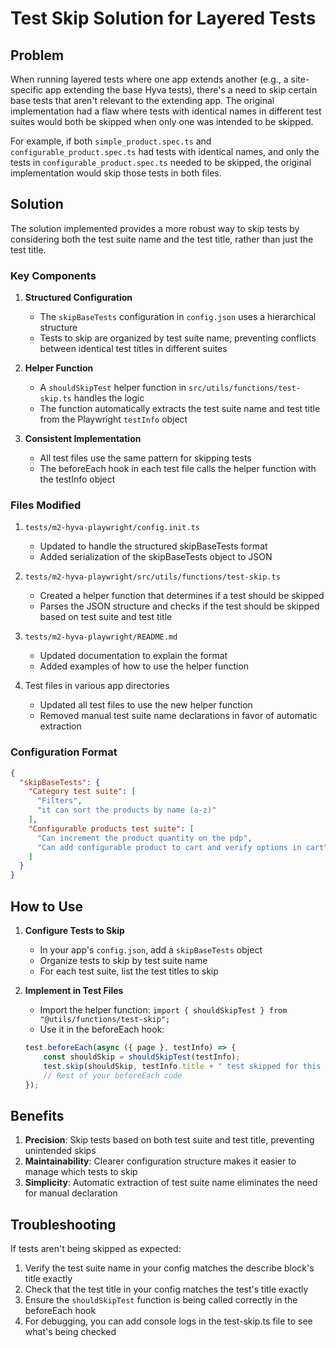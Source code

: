 # Test Skip Solution for Layered Tests

## Problem

When running layered tests where one app extends another (e.g., a site-specific app extending the base Hyva tests), there's a need to skip certain base tests that aren't relevant to the extending app. The original implementation had a flaw where tests with identical names in different test suites would both be skipped when only one was intended to be skipped.

For example, if both `simple_product.spec.ts` and `configurable_product.spec.ts` had tests with identical names, and only the tests in `configurable_product.spec.ts` needed to be skipped, the original implementation would skip those tests in both files.

## Solution

The solution implemented provides a more robust way to skip tests by considering both the test suite name and the test title, rather than just the test title.

### Key Components

1. **Structured Configuration**
   - The `skipBaseTests` configuration in `config.json` uses a hierarchical structure
   - Tests to skip are organized by test suite name, preventing conflicts between identical test titles in different suites

2. **Helper Function**
   - A `shouldSkipTest` helper function in `src/utils/functions/test-skip.ts` handles the logic
   - The function automatically extracts the test suite name and test title from the Playwright `testInfo` object

3. **Consistent Implementation**
   - All test files use the same pattern for skipping tests
   - The beforeEach hook in each test file calls the helper function with the testInfo object

### Files Modified

1. `tests/m2-hyva-playwright/config.init.ts`
   - Updated to handle the structured skipBaseTests format
   - Added serialization of the skipBaseTests object to JSON

2. `tests/m2-hyva-playwright/src/utils/functions/test-skip.ts`
   - Created a helper function that determines if a test should be skipped
   - Parses the JSON structure and checks if the test should be skipped based on test suite and test title

3. `tests/m2-hyva-playwright/README.md`
   - Updated documentation to explain the format
   - Added examples of how to use the helper function

4. Test files in various app directories
   - Updated all test files to use the new helper function
   - Removed manual test suite name declarations in favor of automatic extraction

### Configuration Format

```json
{
  "skipBaseTests": {
    "Category test suite": [
      "Filters",
      "it can sort the products by name (a-z)"
    ],
    "Configurable products test suite": [
      "Can increment the product quantity on the pdp",
      "Can add configurable product to cart and verify options in cart"
    ]
  }
}
```

## How to Use

1. **Configure Tests to Skip**
   - In your app's `config.json`, add a `skipBaseTests` object
   - Organize tests to skip by test suite name
   - For each test suite, list the test titles to skip

2. **Implement in Test Files**
   - Import the helper function: `import { shouldSkipTest } from "@utils/functions/test-skip";`
   - Use it in the beforeEach hook:
   ```javascript
   test.beforeEach(async ({ page }, testInfo) => {
       const shouldSkip = shouldSkipTest(testInfo);
       test.skip(shouldSkip, testInfo.title + " test skipped for this environment: " + process.env.APP_NAME);
       // Rest of your beforeEach code
   });
   ```

## Benefits

1. **Precision**: Skip tests based on both test suite and test title, preventing unintended skips
2. **Maintainability**: Clearer configuration structure makes it easier to manage which tests to skip
3. **Simplicity**: Automatic extraction of test suite name eliminates the need for manual declaration

## Troubleshooting

If tests aren't being skipped as expected:

1. Verify the test suite name in your config matches the describe block's title exactly
2. Check that the test title in your config matches the test's title exactly
3. Ensure the `shouldSkipTest` function is being called correctly in the beforeEach hook
4. For debugging, you can add console logs in the test-skip.ts file to see what's being checked
